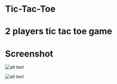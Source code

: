 # Tic-Tac-Toe
# 2 players tic tac toe game

# Screenshot

![alt text](https://github.com/ashiya2701/Tic-Tac-Toe/blob/main/screenshots/Screenshot%202021-03-23%20122948.png)


![alt text](https://github.com/ashiya2701/Tic-Tac-Toe/blob/main/screenshots/Screenshot%202021-03-23%20123032.png)
